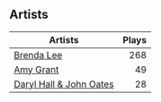 ## Artists
Artists | Plays 
----- | -----: 
[Brenda Lee](/artists/brenda-lee-18115) | 268
[Amy Grant](/artists/amy-grant-3053) | 49
[Daryl Hall & John Oates](/artists/daryl-hall-john-oates-645736) | 28

